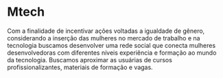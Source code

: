 # Mtech
Com a finalidade de incentivar ações voltadas a igualdade de gênero, considerando a inserção das mulheres no mercado de trabalho e na tecnologia buscamos desenvolver uma rede social que conecta mulheres desenvolvedoras com diferentes níveis experiência e formação ao mundo da tecnologia. Buscamos aproximar as usuárias de cursos profissionalizantes, materiais de formação e vagas. 
